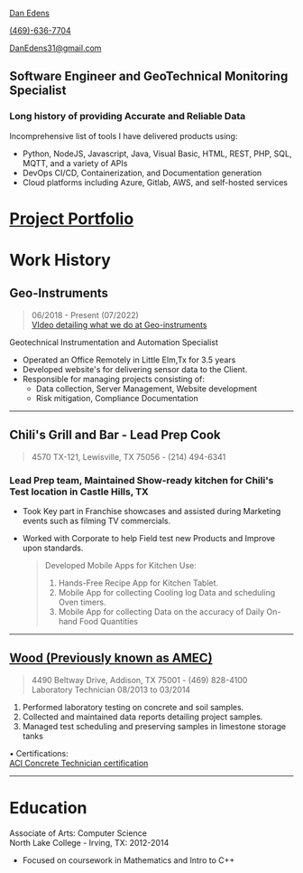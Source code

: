 
[Dan Edens](https://github.com/DanEdens)  

[(469)-636-7704](4696367704)  

[DanEdens31@gmail.com](DanEdens31@gmail.com)  

## Software Engineer and GeoTechnical Monitoring Specialist  

### Long history of providing Accurate and Reliable Data  

Incomprehensive list of tools I have delivered products using:  
- Python, NodeJS, Javascript, Java, Visual Basic, HTML, REST, PHP, SQL, MQTT, and a variety of APIs  
- DevOps CI/CD, Containerization, and Documentation generation  
- Cloud platforms including Azure, Gitlab, AWS, and self-hosted services  

# [Project Portfolio](https://github.com/DanEdens/Resume/blob/main/Portfolio.md)  


# Work History  
## Geo-Instruments  
> 06/2018 - Present (07/2022)   
> [VIdeo detailing what we do at Geo-instruments](https://www.geo-instruments.com/implementing-geotechnical-monitoring-programs/)  

Geotechnical Instrumentation and Automation Specialist

- Operated an Office Remotely in Little Elm,Tx for 3.5 years
- Developed website's for delivering sensor data to the Client.
- Responsible for managing projects consisting of:  
    - Data collection, Server Management, Website development  
    - Risk mitigation, Compliance Documentation  

  
<!-- • Certifications: 
> Osha10, Twic, TSAprecheck, Keolis Contractor, SCET Basic Plus, GCSC Basic Plus, MBTA ROW, E-railSafe, BNSF contractor  -->
<!-- [E-railSafe](https://erailsafe.com/usa/), [BNSF contractor card](assets/BNSF%20Contractor%20Card.jpg)  -->

<!-- # Portfolio:   -->

---

## Chili's Grill and Bar - Lead Prep Cook
> 4570 TX-121, Lewisville, TX 75056 - (214) 494-6341  
### Lead Prep team, Maintained Show-ready kitchen for Chili's Test location in Castle Hills, TX

- Took Key part in Franchise showcases and assisted during Marketing events such as filming TV commercials.
- Worked with Corporate to help Field test new Products and Improve upon standards.
    
    > Developed Mobile Apps for Kitchen Use:  
    > 1. Hands-Free Recipe App for Kitchen Tablet.  
    > 2. Mobile App for collecting Cooling log Data and scheduling Oven timers.  
    > 3. Mobile App for collecting Data on the accuracy of Daily On-hand Food Quantities  

---

## [Wood (Previously known as AMEC)](https://www.woodplc.com/) 
> 4490 Beltway Drive, Addison, TX 75001 - (469) 828-4100  
Laboratory Technician 08/2013 to 03/2014  


1. Performed laboratory testing on concrete and soil samples.  
1. Collected and maintained data reports detailing project samples.  
1. Managed test scheduling and preserving samples in limestone storage tanks  

• Certifications:  
[ACI Concrete Technician certification](https://www.concrete.org/certification/certificationprograms.aspx?m=details&pgm=Field%20Concrete%20Testing&cert=Concrete%20Field%20Testing%20Technician%20-%20Grade%20I)  

---
# Education  
Associate of Arts: Computer Science  
North Lake College - Irving, TX: 2012-2014  
 - Focused on coursework in Mathematics and Intro to C++  



